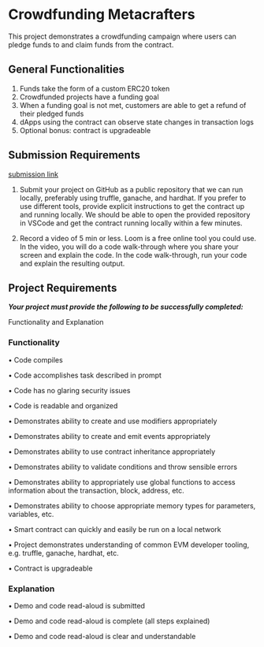 # Crowdfunding Metacrafters

This project demonstrates a crowdfunding campaign where users can pledge funds to and claim funds from the contract.

## General Functionalities

1. Funds take the form of a custom ERC20 token
2. Crowdfunded projects have a funding goal
3. When a funding goal is not met, customers are able to get a refund of their pledged funds
4. dApps using the contract can observe state changes in transaction logs
5. Optional bonus: contract is upgradeable

## Submission Requirements

[submission link](https://em7kk1j58z4.typeform.com/to/b7uk0h4Y)

1. Submit your project on GitHub as a public repository that we can run locally, preferably using truffle, ganache, and hardhat.
If you prefer to use different tools, provide explicit instructions to get the contract up and running locally. We should be able to open the provided repository in VSCode and get the contract running locally within a few minutes.

2. Record a video of 5 min or less. Loom is a free online tool you could use. In the video, you will do a code walk-through where you share your screen and explain the code. In the code walk-through, run your code and explain the resulting output.

## Project Requirements

***Your project must provide the following to be successfully completed:***

Functionality and Explanation

### Functionality

• Code compiles

• Code accomplishes task described in prompt

• Code has no glaring security issues

• Code is readable and organized

• Demonstrates ability to create and use modifiers appropriately

• Demonstrates ability to create and emit events appropriately

• Demonstrates ability to use contract inheritance appropriately

• Demonstrates ability to validate conditions and throw sensible errors

• Demonstrates ability to appropriately use global functions to access information about the transaction, block, address, etc.

• Demonstrates ability to choose appropriate memory types for
parameters, variables, etc.

• Smart contract can quickly and easily be run on a local network

• Project demonstrates understanding of common EVM developer
tooling, e.g. truffle, ganache, hardhat, etc.

• Contract is upgradeable

### Explanation

• Demo and code read-aloud is submitted

• Demo and code read-aloud is complete (all steps explained)

• Demo and code read-aloud is clear and understandable
